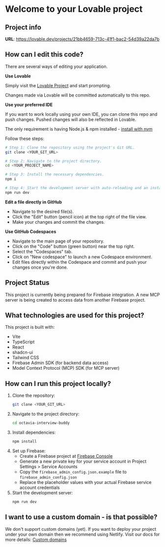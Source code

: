 # Welcome to your Lovable project

## Project info

**URL**: https://lovable.dev/projects/21bb4659-713c-41f1-bac2-54d39a22da7b

## How can I edit this code?

There are several ways of editing your application.

**Use Lovable**

Simply visit the [Lovable Project](https://lovable.dev/projects/21bb4659-713c-41f1-bac2-54d39a22da7b) and start prompting.

Changes made via Lovable will be committed automatically to this repo.

**Use your preferred IDE**

If you want to work locally using your own IDE, you can clone this repo and push changes. Pushed changes will also be reflected in Lovable.

The only requirement is having Node.js & npm installed - [install with nvm](https://github.com/nvm-sh/nvm#installing-and-updating)

Follow these steps:

```sh
# Step 1: Clone the repository using the project's Git URL.
git clone <YOUR_GIT_URL>

# Step 2: Navigate to the project directory.
cd <YOUR_PROJECT_NAME>

# Step 3: Install the necessary dependencies.
npm i

# Step 4: Start the development server with auto-reloading and an instant preview.
npm run dev
```

**Edit a file directly in GitHub**

- Navigate to the desired file(s).
- Click the "Edit" button (pencil icon) at the top right of the file view.
- Make your changes and commit the changes.

**Use GitHub Codespaces**

- Navigate to the main page of your repository.
- Click on the "Code" button (green button) near the top right.
- Select the "Codespaces" tab.
- Click on "New codespace" to launch a new Codespace environment.
- Edit files directly within the Codespace and commit and push your changes once you're done.

## Project Status

This project is currently being prepared for Firebase integration. A new MCP server is being created to access data from another Firebase project.

## What technologies are used for this project?

This project is built with:

- Vite
- TypeScript
- React
- shadcn-ui
- Tailwind CSS
- Firebase Admin SDK (for backend data access)
- Model Context Protocol (MCP) SDK (for MCP server)

## How can I run this project locally?

1. Clone the repository:
   ```bash
   git clone <YOUR_GIT_URL>
   ```
2. Navigate to the project directory:
   ```bash
   cd octavia-interview-buddy
   ```
3. Install dependencies:
   ```bash
   npm install
   ```
4. Set up Firebase:
   - Create a Firebase project at [Firebase Console](https://console.firebase.google.com/)
   - Generate a new private key for your service account in Project Settings > Service Accounts
   - Copy the `firebase_admin_config.json.example` file to `firebase_admin_config.json`
   - Replace the placeholder values with your actual Firebase service account credentials
5. Start the development server:
   ```bash
   npm run dev
   ```

## I want to use a custom domain - is that possible?

We don't support custom domains (yet). If you want to deploy your project under your own domain then we recommend using Netlify. Visit our docs for more details: [Custom domains](https://docs.lovable.dev/tips-tricks/custom-domain/)
